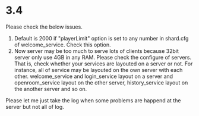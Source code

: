# 3.4
Please check the below issues.
1. Default is 2000 if "playerLimit" option is set to any number in shard.cfg of welcome_service.
   Check this option.
2. Now server may be too much to serve lots of clients because 32bit server only use 4GB in any RAM.
    Please check the configure of servers. That is, check whether your services are layouted on a server or not.
    For instance, all of service may be layouted on the own server with each other.
      welcome_service and login_service layout on a server and openroom_service layout on the other server,         history_service layout on the another server and so on.

Please let me just take the log when some problems are happend at the server but not all of log.
